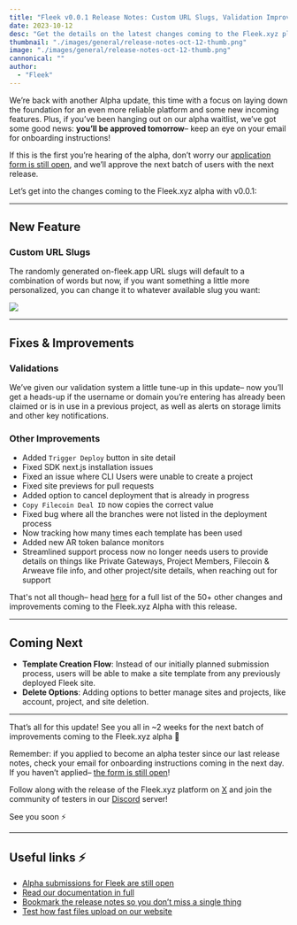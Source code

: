 ```yaml
---
title: "Fleek v0.0.1 Release Notes: Custom URL Slugs, Validation Improvements"
date: 2023-10-12
desc: "Get the details on the latest changes coming to the Fleek.xyz platform, including Custom URL slugs, Validation Improvements, and more"
thumbnail: "./images/general/release-notes-oct-12-thumb.png"
image: "./images/general/release-notes-oct-12-thumb.png"
cannonical: ""
author: 
  - "Fleek"
---
```

We’re back with another Alpha update, this time with a focus on laying down the foundation for an even more reliable platform and some new incoming features.  Plus, if you’ve been hanging out on our alpha waitlist, we’ve got some good news: **you’ll be approved tomorrow**– keep an eye on your email for onboarding instructions!

If this is the first you’re hearing of the alpha, don’t worry our [application form is still open](https://fleekxyz.typeform.com/alpha-access), and we’ll approve the next batch of users with the next release.

Let’s get into the changes coming to the Fleek.xyz alpha with v0.0.1:

---

## New Feature

### Custom URL Slugs

The randomly generated on-fleek.app URL slugs will default to a combination of words but now, if you want something a little more personalized, you can change it to whatever available slug you want:

![](./images/general/slug-change-prd.gif)

---

## Fixes & Improvements

### Validations

We’ve given our validation system a little tune-up in this update– now you’ll get a heads-up if the username or domain you’re entering has already been claimed or is in use in a previous project, as well as alerts on storage limits and other key notifications.

### Other Improvements

- Added `Trigger Deploy` button in site detail
- Fixed SDK next.js installation issues
- Fixed an issue where CLI Users were unable to create a project
- Fixed site previews for pull requests
- Added option to cancel deployment that is already in progress
- `Copy Filecoin Deal ID` now copies the correct value
- Fixed bug where all the branches were not listed in the deployment process
- Now tracking how many times each template has been used
- Added new AR token balance monitors
- Streamlined support process now no longer needs users to provide details on things like Private Gateways, Project Members, Filecoin & Arweave file info, and other project/site details, when reaching out for support

That's not all though– head [here](https://docs.fleek.xyz/release-notes/release-notes-0.0.1) for a full list of the 50+ other changes and improvements coming to the Fleek.xyz Alpha with this release.

---

## Coming Next

- **Template Creation Flow**: Instead of our initially planned submission process, users will be able to make a site template from any previously deployed Fleek site.
- **Delete Options**: Adding options to better manage sites and projects, like account, project, and site deletion.

---

That’s all for this update! See you all in ~2 weeks for the next batch of improvements coming to the Fleek.xyz alpha 🤙

Remember: if you applied to become an alpha tester since our last release notes, check your email for onboarding instructions coming in the next day. If you haven’t applied– [the form is still open](https://fleekxyz.typeform.com/alpha-access)!

Follow along with the release of the Fleek.xyz platform on [X](https://twitter.com/fleekxyz) and join the community of testers in our [Discord](http://discord.gg/fleek) server!

See you soon ⚡

---

## Useful links ⚡

- [Alpha submissions for Fleek are still open](https://fleekxyz.typeform.com/alpha-access)
- [Read our documentation in full](https://docs.fleek.xyz/)
- [Bookmark the release notes so you don’t miss a single thing](https://docs.fleek.xyz/release-notes)
- [Test how fast files upload on our website](https://fleek.xyz/storage/)
